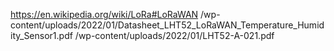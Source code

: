 https://en.wikipedia.org/wiki/LoRa#LoRaWAN
/wp-content/uploads/2022/01/Datasheet_LHT52_LoRaWAN_Temperature_Humidity_Sensor1.pdf
/wp-content/uploads/2022/01/LHT52-A-021.pdf
